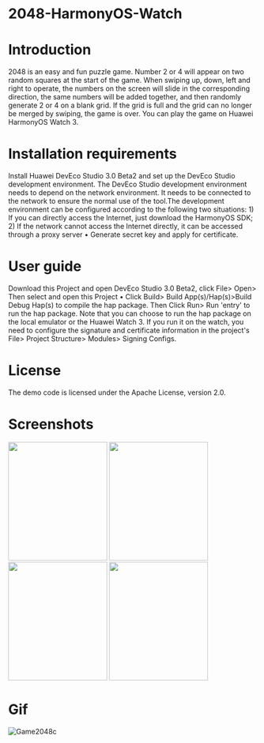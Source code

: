 # 2048-HarmonyOS-Watch

# Introduction
2048 is an easy and fun puzzle game. Number 2 or 4 will appear on two random squares at the start of the game. When swiping up, down, left and right to operate, the numbers on the screen will slide in the corresponding direction, the same numbers will be added together, and then randomly generate 2 or 4 on a blank grid. If the grid is full and the grid can no longer be merged by swiping, the game is over. You can play the game on Huawei HarmonyOS Watch 3.     

# Installation requirements
Install Huawei DevEco Studio 3.0 Beta2 and set up the DevEco Studio development environment. The DevEco Studio development environment needs to depend on the network environment. It needs to be connected to the network to ensure the normal use of the tool.The development environment can be configured according to the following two situations: 1) If you can directly access the Internet, just download the HarmonyOS SDK; 2) If the network cannot access the Internet directly, it can be accessed through a proxy server • Generate secret key and apply for certificate.

# User guide 
Download this Project and open DevEco Studio 3.0 Beta2, click File> Open> Then select and open this Project • Click Build> Build App(s)/Hap(s)>Build Debug Hap(s) to compile the hap package.  Then Click Run> Run 'entry' to run the hap package.
Note that you can choose to run the hap package on the local emulator or the Huawei Watch 3. If you run it on the watch, you need to configure the signature and certificate information in the project's File> Project Structure> Modules> Signing Configs.

# License
The demo code is licensed under the Apache License, version 2.0.

# Screenshots

<img src= https://user-images.githubusercontent.com/97313676/172457914-44272a47-8f76-4d9b-95aa-0fa50fe32f0f.png width="200" height="240"> <img src="https://user-images.githubusercontent.com/97313676/172972455-c7c08d2b-ff09-4431-8cc6-546842a47769.png" width="200" height="240">  <img src="https://user-images.githubusercontent.com/97313676/172972575-f5a0da43-d3ef-405d-8cbc-02c22796578f.png" width="200" height="240">  <img src="https://user-images.githubusercontent.com/97313676/167055245-74ae28aa-bd7f-4dab-93ec-6ea4a4e0b965.png" width="200" height="240">


# Gif

![Game2048c](https://user-images.githubusercontent.com/97313676/172537984-a4103417-0f6b-4bd2-bcaa-a62a00c47cd3.gif)

